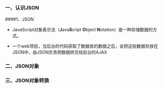 ### 一、认识JSON

####1、JSON

- JavaScript对象表示法（**J**ava**S**cript **O**bject **N**otation）是一种存储数据的方式。

- 一个web项目，当后台的代码获取了数据库的数据之后，会把这些数据存放在JSON中，由JSON负责把数据转交给前台的AJAX

  

### 二、JSON对象



### 三、JSON对象转换

